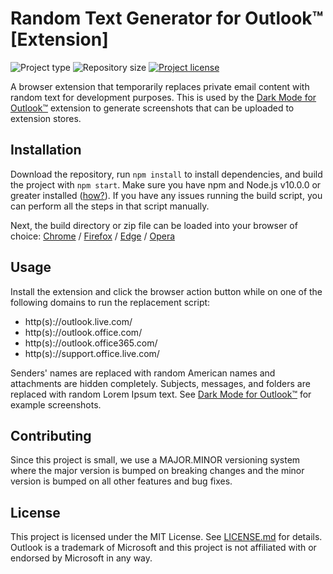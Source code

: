 # Random Text Generator for Outlook™ [Extension]
![](https://img.shields.io/badge/type-Extension-yellow.svg "Project type")
![](https://img.shields.io/github/repo-size/jerboa88/rtg-for-outlook.svg "Repository size")
[![](https://img.shields.io/github/license/jerboa88/rtg-for-outlook.svg "Project license")](LICENSE.md)

A browser extension that temporarily replaces private email content with random text for development purposes. This is used by the [Dark Mode for Outlook™][dfmo_link] extension to generate screenshots that can be uploaded to extension stores.

## Installation
Download the repository, run `npm install` to install dependencies, and build the project with `npm start`. Make sure you have npm and Node.js v10.0.0 or greater installed ([how?](https://docs.npmjs.com/downloading-and-installing-node-js-and-npm)). If you have any issues running the build script, you can perform all the steps in that script manually.

Next, the build directory or zip file can be loaded into your browser of choice: [Chrome](https://developer.chrome.com/extensions/getstarted#manifest) / [Firefox](https://extensionworkshop.com/documentation/develop/temporary-installation-in-firefox/) / [Edge](https://docs.microsoft.com/en-us/microsoft-edge/extensions-chromium/getting-started/part1-simple-extension#run-your-extension-locally-in-your-browser-while-developing-it-side-loading) / [Opera](https://dev.opera.com/extensions/testing/)


## Usage
Install the extension and click the browser action button while on one of the following domains to run the replacement script:
- http(s)://outlook.live.com/
- http(s)://outlook.office.com/
- http(s)://outlook.office365.com/
- http(s)://support.office.live.com/

Senders' names are replaced with random American names and attachments are hidden completely. Subjects, messages, and folders are replaced with random Lorem Ipsum text. See [Dark Mode for Outlook™][dfmo_link] for example screenshots.

## Contributing
Since this project is small, we use a MAJOR.MINOR versioning system where the major version is bumped on breaking changes and the minor version is bumped on all other features and bug fixes.

## License
This project is licensed under the MIT License. See [LICENSE.md](LICENSE.md) for details. Outlook is a trademark of Microsoft and this project is not affiliated with or endorsed by Microsoft in any way.


[dfmo_link]: https://github.com/jerboa88/dark-mode-for-outlook

